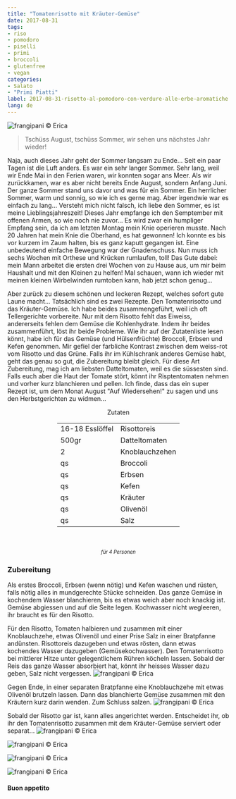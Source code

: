 ```yaml
---
title: "Tomatenrisotto mit Kräuter-Gemüse"
date: 2017-08-31
tags:
- riso 
- pomodoro 
- piselli 
- primi
- broccoli
- glutenfree 
- vegan
categories:
- Salato
- "Primi Piatti"
label: 2017-08-31-risotto-al-pomodoro-con-verdure-alle-erbe-aromatiche
lang: de 
---
```

![](../2017-08-31-risotto-al-pomodoro-con-verdure-alle-erbe-aromatiche/header.jpg "frangipani © Erica")

> Tschüss August, tschüss Sommer, wir sehen uns nächstes Jahr wieder!

Naja, auch dieses Jahr geht der Sommer langsam zu Ende... Seit ein paar Tagen ist die Luft anders. Es war ein sehr langer Sommer. Sehr lang, weil wir Ende Mai in den Ferien waren, wir konnten sogar ans Meer. Als wir zurückkamen, war es aber nicht bereits Ende August, sondern Anfang Juni. Der ganze Sommer stand uns davor und was für ein Sommer. Ein herrlicher Sommer, warm und sonnig, so wie ich es gerne mag. Aber irgendwie war es einfach zu lang... Versteht mich nicht falsch, ich liebe den Sommer, es ist meine Lieblingsjahreszeit! Dieses Jahr empfange ich den Semptember mit offenen Armen, so wie noch nie zuvor... Es wird zwar ein humpliger Empfang sein, da ich am letzten Montag mein Knie operieren musste. Nach 20 Jahren hat mein Knie die Oberhand, es hat gewonnen! Ich konnte es bis vor kurzem im Zaum halten, bis es ganz kaputt gegangen ist. Eine unbedeutend einfache Bewegung war der Gnadenschuss. Nun muss ich sechs Wochen mit Orthese und Krücken rumlaufen, toll! Das Gute dabei: mein Mann arbeitet die ersten drei Wochen von zu Hause aus, um mir beim Haushalt und mit den Kleinen zu helfen! Mal schauen, wann ich wieder mit meinen kleinen Wirbelwinden rumtoben kann, hab jetzt schon genug...

Aber zurück zu diesem schönen und leckeren Rezept, welches sofort gute Laune macht... Tatsächlich sind es zwei Rezepte. Den Tomatenrisotto und das Kräuter-Gemüse. Ich habe beides zusammengeführt, weil ich oft Tellergerichte vorbereite. Nur mit dem Risotto fehlt das Eiweiss, andererseits fehlen dem Gemüse die Kohlenhydrate. Indem ihr beides zusammenführt, löst ihr beide Probleme. Wie ihr auf der Zutatenliste lesen könnt, habe ich für das Gemüse (und Hülsenfrüchte) Broccoli, Erbsen und Kefen genommen. Mir gefiel der farbliche Kontrast zwischen dem weiss-rot vom Risotto und das Grüne. Falls ihr im Kühlschrank anderes Gemüse habt, geht das genau so gut, die Zubereitung bleibt gleich. Für diese Art Zubereitung, mag ich am liebsten Datteltomaten, weil es die süssesten sind. Falls euch aber die Haut der Tomate stört, könnt ihr Risptentomaten nehmen und vorher kurz blanchieren und pellen. Ich finde, dass das ein super Rezept ist, um dem Monat August "Auf Wiedersehen!" zu sagen und uns den Herbstgerichten zu widmen...

<div id="wrapper" style="text-align: center">
  <div id="yourdiv" style="display: inline-block;">
    <div class="ingredients">
      <div class="ingredients-title">Zutaten</div>
      <table>
        <tbody>
          <tr>
            <td>16-18 Esslöffel</td>
            <td>Risottoreis</td>
          </tr>
          <tr>
            <td>500gr</td>
            <td>Datteltomaten</td>
          </tr>
          <tr>
            <td>2</td>
            <td>Knoblauchzehen</td>
          </tr>
          <tr>
            <td>qs</td>
            <td>Broccoli</td>
          </tr>
          <tr>
             <td>qs</td>
            <td>Erbsen</td>
          </tr>
          <tr>
            <td>qs</td>
            <td>Kefen</td>
          </tr>
          <tr>
            <td>qs</td>
            <td>Kräuter</td>
          </tr>
          <tr> 
            <td>qs</td>
            <td>Olivenöl</td>
          </tr>
          <tr>
            <td>qs</td>
            <td>Salz</td>
          </tr>
        </tbody>
      </table>
      <br></br>
      <i class="pull-right" style="font-size: 80%;">für 4 Personen</i>
    </div>
  </div>
</div>


<h3>
  <font color="grey">
    <i class="fa-solid fa-gears"></i>
  </font> Zubereitung
</h3>

Als erstes Broccoli, Erbsen (wenn nötig) und Kefen waschen und rüsten,  falls nötig alles in mundgerechte Stücke schneiden. Das ganze Gemüse in kochendem Wasser blanchieren, bis es etwas weich aber noch knackig ist. Gemüse abgiessen und auf die Seite legen. Kochwasser nicht wegleeren, ihr braucht es für den Risotto.

Für den Risotto, Tomaten halbieren und zusammen mit einer Knoblauchzehe, etwas Olivenöl und einer Prise Salz in einer Bratpfanne andünsten. Risottoreis dazugeben und etwas rösten, dann etwas kochendes Wasser dazugeben (Gemüsekochwasser). Den Tomatenrisotto bei mittlerer Hitze unter gelegentlichem Rühren köcheln lassen. Sobald der Reis das ganze Wasser absorbiert hat, könnt ihr heisses Wasser dazu geben, Salz nicht vergessen.
![](../2017-08-31-risotto-al-pomodoro-con-verdure-alle-erbe-aromatiche/padella.jpg "frangipani © Erica")

Gegen Ende, in einer separaten Bratpfanne eine Knoblauchzehe mit etwas Olivenöl brutzeln lassen. Dann das blanchierte Gemüse zusammen mit den Kräutern kurz darin wenden. Zum Schluss salzen.
![](../2017-08-31-risotto-al-pomodoro-con-verdure-alle-erbe-aromatiche/verdura.jpg "frangipani © Erica")

Sobald der Risotto gar ist, kann alles angerichtet werden. Entscheidet ihr, ob ihr den Tomatenrisotto zusammen mit dem Kräuter-Gemüse serviert oder separat...
![](../2017-08-31-risotto-al-pomodoro-con-verdure-alle-erbe-aromatiche/risultato1.jpg "frangipani © Erica")

![](../2017-08-31-risotto-al-pomodoro-con-verdure-alle-erbe-aromatiche/risultato2.jpg "frangipani © Erica")

![](../2017-08-31-risotto-al-pomodoro-con-verdure-alle-erbe-aromatiche/risultato3.jpg "frangipani © Erica")

![](../2017-08-31-risotto-al-pomodoro-con-verdure-alle-erbe-aromatiche/risultato4.jpg "frangipani © Erica")

<h4>Buon appetito
  <font color="red">
    <i class="fa-regular fa-face-smile"></i>
  </font>
</h4>
